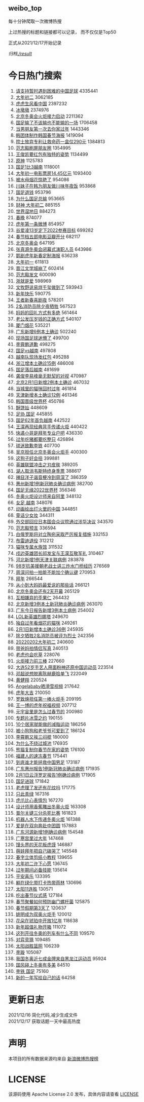 weibo_top  
---
每十分钟爬取一次微博热搜  

上过热搜的标题和链接都可以记录， 而不仅仅是Top50

正式从2021/12/17开始记录  

*归档[./result](./result/)*

# 今日热门搜索  
1. [请支持暂时遇到困难的中国足球](https://s.weibo.com//weibo?q=%23%E8%AF%B7%E6%94%AF%E6%8C%81%E6%9A%82%E6%97%B6%E9%81%87%E5%88%B0%E5%9B%B0%E9%9A%BE%E7%9A%84%E4%B8%AD%E5%9B%BD%E8%B6%B3%E7%90%83%23&Refer=top) 4335441
2. [大年初二](https://s.weibo.com//weibo?q=%23%E5%A4%A7%E5%B9%B4%E5%88%9D%E4%BA%8C%23&Refer=top) 3062185
3. [虎虎生风看中国](https://s.weibo.com//weibo?q=%23%E8%99%8E%E8%99%8E%E7%94%9F%E9%A3%8E%E7%9C%8B%E4%B8%AD%E5%9B%BD%23&Refer=top) 2397232
4. [冰墩墩](https://s.weibo.com//weibo?q=%23%E5%86%B0%E5%A2%A9%E5%A2%A9%23&Refer=top) 2374976
5. [北京冬奥会火炬接力启动](https://s.weibo.com//weibo?q=%23%E5%8C%97%E4%BA%AC%E5%86%AC%E5%A5%A5%E4%BC%9A%E7%81%AB%E7%82%AC%E6%8E%A5%E5%8A%9B%E5%90%AF%E5%8A%A8%23&Refer=top) 2211362
6. [国足输了不该输也不能输的一场](https://s.weibo.com//weibo?q=%23%E5%9B%BD%E8%B6%B3%E8%BE%93%E4%BA%86%E4%B8%8D%E8%AF%A5%E8%BE%93%E4%B9%9F%E4%B8%8D%E8%83%BD%E8%BE%93%E7%9A%84%E4%B8%80%E5%9C%BA%23&Refer=top) 1706458
7. [当男朋友第一次去你家过年](https://s.weibo.com//weibo?q=%23%E5%BD%93%E7%94%B7%E6%9C%8B%E5%8F%8B%E7%AC%AC%E4%B8%80%E6%AC%A1%E5%8E%BB%E4%BD%A0%E5%AE%B6%E8%BF%87%E5%B9%B4%23&Refer=top) 1443346
8. [韩团体制作韩国春节海报](https://s.weibo.com//weibo?q=%23%E9%9F%A9%E5%9B%A2%E4%BD%93%E5%88%B6%E4%BD%9C%E9%9F%A9%E5%9B%BD%E6%98%A5%E8%8A%82%E6%B5%B7%E6%8A%A5%23&Refer=top) 1419094
9. [院士放弃专利让救命药一盒仅290元](https://s.weibo.com//weibo?q=%23%E9%99%A2%E5%A3%AB%E6%94%BE%E5%BC%83%E4%B8%93%E5%88%A9%E8%AE%A9%E6%95%91%E5%91%BD%E8%8D%AF%E4%B8%80%E7%9B%92%E4%BB%85290%E5%85%83%23&Refer=top) 1384813
10. [范志毅刷屏朋友圈](https://s.weibo.com//weibo?q=%23%E8%8C%83%E5%BF%97%E6%AF%85%E5%88%B7%E5%B1%8F%E6%9C%8B%E5%8F%8B%E5%9C%88%23&Refer=top) 1354995
11. [王俊凯要红包有独特的姿势](https://s.weibo.com//weibo?q=%23%E7%8E%8B%E4%BF%8A%E5%87%AF%E8%A6%81%E7%BA%A2%E5%8C%85%E6%9C%89%E7%8B%AC%E7%89%B9%E7%9A%84%E5%A7%BF%E5%8A%BF%23&Refer=top) 1134499
12. [原神](https://s.weibo.com//weibo?q=%E5%8E%9F%E7%A5%9E&Refer=top) 1125783
13. [国足1比3越南](https://s.weibo.com//weibo?q=%23%E5%9B%BD%E8%B6%B31%E6%AF%943%E8%B6%8A%E5%8D%97%23&Refer=top) 1118001
14. [大年初一电影票房14.45亿元](https://s.weibo.com//weibo?q=%23%E5%A4%A7%E5%B9%B4%E5%88%9D%E4%B8%80%E7%94%B5%E5%BD%B1%E7%A5%A8%E6%88%BF14.45%E4%BA%BF%E5%85%83%23&Refer=top) 1093400
15. [被水母烟花惊艳了](https://s.weibo.com//weibo?q=%23%E8%A2%AB%E6%B0%B4%E6%AF%8D%E7%83%9F%E8%8A%B1%E6%83%8A%E8%89%B3%E4%BA%86%23&Refer=top) 954086
16. [川妹子在韩为朋友做川味年夜饭](https://s.weibo.com//weibo?q=%23%E5%B7%9D%E5%A6%B9%E5%AD%90%E5%9C%A8%E9%9F%A9%E4%B8%BA%E6%9C%8B%E5%8F%8B%E5%81%9A%E5%B7%9D%E5%91%B3%E5%B9%B4%E5%A4%9C%E9%A5%AD%23&Refer=top) 953868
17. [国足退钱](https://s.weibo.com//weibo?q=%23%E5%9B%BD%E8%B6%B3%E9%80%80%E9%92%B1%23&Refer=top) 953796
18. [为什么国足总输](https://s.weibo.com//weibo?q=%23%E4%B8%BA%E4%BB%80%E4%B9%88%E5%9B%BD%E8%B6%B3%E6%80%BB%E8%BE%93%23&Refer=top) 953665
19. [财神 大年初二](https://s.weibo.com//weibo?q=%E8%B4%A2%E7%A5%9E%20%E5%A4%A7%E5%B9%B4%E5%88%9D%E4%BA%8C&Refer=top) 885155
20. [世界湿地日](https://s.weibo.com//weibo?q=%E4%B8%96%E7%95%8C%E6%B9%BF%E5%9C%B0%E6%97%A5&Refer=top) 884273
21. [春晚](https://s.weibo.com//weibo?q=%E6%98%A5%E6%99%9A&Refer=top) 874077
22. [虎年第一条微博](https://s.weibo.com//weibo?q=%23%E8%99%8E%E5%B9%B4%E7%AC%AC%E4%B8%80%E6%9D%A1%E5%BE%AE%E5%8D%9A%23&Refer=top) 854957
23. [谷爱凌13岁定下2022参赛目标](https://s.weibo.com//weibo?q=%23%E8%B0%B7%E7%88%B1%E5%87%8C13%E5%B2%81%E5%AE%9A%E4%B8%8B2022%E5%8F%82%E8%B5%9B%E7%9B%AE%E6%A0%87%23&Refer=top) 699282
24. [春节档五部电影豆瓣开分](https://s.weibo.com//weibo?q=%23%E6%98%A5%E8%8A%82%E6%A1%A3%E4%BA%94%E9%83%A8%E7%94%B5%E5%BD%B1%E8%B1%86%E7%93%A3%E5%BC%80%E5%88%86%23&Refer=top) 682117
25. [北京冬奥会](https://s.weibo.com//weibo?q=%E5%8C%97%E4%BA%AC%E5%86%AC%E5%A5%A5%E4%BC%9A&Refer=top) 647195
26. [张真源冬奥会闭幕式演职人员](https://s.weibo.com//weibo?q=%23%E5%BC%A0%E7%9C%9F%E6%BA%90%E5%86%AC%E5%A5%A5%E4%BC%9A%E9%97%AD%E5%B9%95%E5%BC%8F%E6%BC%94%E8%81%8C%E4%BA%BA%E5%91%98%23&Refer=top) 643986
27. [鹅剧虎年新春定制海报](https://s.weibo.com//weibo?q=%23%E9%B9%85%E5%89%A7%E8%99%8E%E5%B9%B4%E6%96%B0%E6%98%A5%E5%AE%9A%E5%88%B6%E6%B5%B7%E6%8A%A5%23&Refer=top) 636238
28. [大年初一](https://s.weibo.com//weibo?q=%E5%A4%A7%E5%B9%B4%E5%88%9D%E4%B8%80&Refer=top) 611813
29. [晋江文学城崩了](https://s.weibo.com//weibo?q=%E6%99%8B%E6%B1%9F%E6%96%87%E5%AD%A6%E5%9F%8E%E5%B4%A9%E4%BA%86&Refer=top) 602414
30. [范志毅发文](https://s.weibo.com//weibo?q=%23%E8%8C%83%E5%BF%97%E6%AF%85%E5%8F%91%E6%96%87%23&Refer=top) 600090
31. [浙就是爱](https://s.weibo.com//weibo?q=%23%E6%B5%99%E5%B0%B1%E6%98%AF%E7%88%B1%23&Refer=top) 598969
32. [文牧野说易烊千玺做到了](https://s.weibo.com//weibo?q=%23%E6%96%87%E7%89%A7%E9%87%8E%E8%AF%B4%E6%98%93%E7%83%8A%E5%8D%83%E7%8E%BA%E5%81%9A%E5%88%B0%E4%BA%86%23&Refer=top) 593943
33. [新年快乐](https://s.weibo.com//weibo?q=%E6%96%B0%E5%B9%B4%E5%BF%AB%E4%B9%90&Refer=top) 590775
34. [王者新春喜剧夜](https://s.weibo.com//weibo?q=%23%E7%8E%8B%E8%80%85%E6%96%B0%E6%98%A5%E5%96%9C%E5%89%A7%E5%A4%9C%23&Refer=top) 578201
35. [2名消防员除夕夜牺牲](https://s.weibo.com//weibo?q=%232%E5%90%8D%E6%B6%88%E9%98%B2%E5%91%98%E9%99%A4%E5%A4%95%E5%A4%9C%E7%89%BA%E7%89%B2%23&Refer=top) 567523
36. [妈妈的回礼方式有多绝](https://s.weibo.com//weibo?q=%23%E5%A6%88%E5%A6%88%E7%9A%84%E5%9B%9E%E7%A4%BC%E6%96%B9%E5%BC%8F%E6%9C%89%E5%A4%9A%E7%BB%9D%23&Refer=top) 561464
37. [老公发压岁钱的正确方式](https://s.weibo.com//weibo?q=%23%E8%80%81%E5%85%AC%E5%8F%91%E5%8E%8B%E5%B2%81%E9%92%B1%E7%9A%84%E6%AD%A3%E7%A1%AE%E6%96%B9%E5%BC%8F%23&Refer=top) 540107
38. [厦门烟花](https://s.weibo.com//weibo?q=%23%E5%8E%A6%E9%97%A8%E7%83%9F%E8%8A%B1%23&Refer=top) 535221
39. [广东新增6例本土确诊](https://s.weibo.com//weibo?q=%23%E5%B9%BF%E4%B8%9C%E6%96%B0%E5%A2%9E6%E4%BE%8B%E6%9C%AC%E5%9C%9F%E7%A1%AE%E8%AF%8A%23&Refer=top) 502240
40. [现场国足球迷懵了](https://s.weibo.com//weibo?q=%23%E7%8E%B0%E5%9C%BA%E5%9B%BD%E8%B6%B3%E7%90%83%E8%BF%B7%E6%87%B5%E4%BA%86%23&Refer=top) 499700
41. [李霄鹏道歉](https://s.weibo.com//weibo?q=%23%E6%9D%8E%E9%9C%84%E9%B9%8F%E9%81%93%E6%AD%89%23&Refer=top) 498275
42. [国足vs越南](https://s.weibo.com//weibo?q=%23%E5%9B%BD%E8%B6%B3vs%E8%B6%8A%E5%8D%97%23&Refer=top) 497808
43. [越南队现场发红包](https://s.weibo.com//weibo?q=%23%E8%B6%8A%E5%8D%97%E9%98%9F%E7%8E%B0%E5%9C%BA%E5%8F%91%E7%BA%A2%E5%8C%85%23&Refer=top) 495288
44. [浙江增本土确诊15例](https://s.weibo.com//weibo?q=%23%E6%B5%99%E6%B1%9F%E5%A2%9E%E6%9C%AC%E5%9C%9F%E7%A1%AE%E8%AF%8A15%E4%BE%8B%23&Refer=top) 486008
45. [国足落后越南](https://s.weibo.com//weibo?q=%23%E5%9B%BD%E8%B6%B3%E8%90%BD%E5%90%8E%E8%B6%8A%E5%8D%97%23&Refer=top) 481699
46. [龚俊李易峰毫无默契的对视](https://s.weibo.com//weibo?q=%23%E9%BE%9A%E4%BF%8A%E6%9D%8E%E6%98%93%E5%B3%B0%E6%AF%AB%E6%97%A0%E9%BB%98%E5%A5%91%E7%9A%84%E5%AF%B9%E8%A7%86%23&Refer=top) 470987
47. [北京2月1日新增2例本土确诊](https://s.weibo.com//weibo?q=%23%E5%8C%97%E4%BA%AC2%E6%9C%881%E6%97%A5%E6%96%B0%E5%A2%9E2%E4%BE%8B%E6%9C%AC%E5%9C%9F%E7%A1%AE%E8%AF%8A%23&Refer=top) 467032
48. [当城里的猫咪回村过年](https://s.weibo.com//weibo?q=%23%E5%BD%93%E5%9F%8E%E9%87%8C%E7%9A%84%E7%8C%AB%E5%92%AA%E5%9B%9E%E6%9D%91%E8%BF%87%E5%B9%B4%23&Refer=top) 461814
49. [天津新增本土确诊12例](https://s.weibo.com//weibo?q=%23%E5%A4%A9%E6%B4%A5%E6%96%B0%E5%A2%9E%E6%9C%AC%E5%9C%9F%E7%A1%AE%E8%AF%8A12%E4%BE%8B%23&Refer=top) 461346
50. [韩国晋级世界杯](https://s.weibo.com//weibo?q=%23%E9%9F%A9%E5%9B%BD%E6%99%8B%E7%BA%A7%E4%B8%96%E7%95%8C%E6%9D%AF%23&Refer=top) 450786
51. [酥饼灿](https://s.weibo.com//weibo?q=%E9%85%A5%E9%A5%BC%E7%81%BF&Refer=top) 448609
52. [足协 国足](https://s.weibo.com//weibo?q=%E8%B6%B3%E5%8D%8F%20%E5%9B%BD%E8%B6%B3&Refer=top) 445855
53. [国足62年首负越南](https://s.weibo.com//weibo?q=%23%E5%9B%BD%E8%B6%B362%E5%B9%B4%E9%A6%96%E8%B4%9F%E8%B6%8A%E5%8D%97%23&Refer=top) 442522
54. [王濛再现经典背手传递火炬](https://s.weibo.com//weibo?q=%23%E7%8E%8B%E6%BF%9B%E5%86%8D%E7%8E%B0%E7%BB%8F%E5%85%B8%E8%83%8C%E6%89%8B%E4%BC%A0%E9%80%92%E7%81%AB%E7%82%AC%23&Refer=top) 440422
55. [快递小哥是拜年专业户吧](https://s.weibo.com//weibo?q=%23%E5%BF%AB%E9%80%92%E5%B0%8F%E5%93%A5%E6%98%AF%E6%8B%9C%E5%B9%B4%E4%B8%93%E4%B8%9A%E6%88%B7%E5%90%A7%23&Refer=top) 436330
56. [过年吃猪都要吃整只](https://s.weibo.com//weibo?q=%23%E8%BF%87%E5%B9%B4%E5%90%83%E7%8C%AA%E9%83%BD%E8%A6%81%E5%90%83%E6%95%B4%E5%8F%AA%23&Refer=top) 426894
57. [球迷致歉李铁](https://s.weibo.com//weibo?q=%23%E7%90%83%E8%BF%B7%E8%87%B4%E6%AD%89%E6%9D%8E%E9%93%81%23&Refer=top) 407700
58. [吴京担任北京冬奥会火炬手](https://s.weibo.com//weibo?q=%23%E5%90%B4%E4%BA%AC%E6%8B%85%E4%BB%BB%E5%8C%97%E4%BA%AC%E5%86%AC%E5%A5%A5%E4%BC%9A%E7%81%AB%E7%82%AC%E6%89%8B%23&Refer=top) 400300
59. [这狗子好会扭](https://s.weibo.com//weibo?q=%23%E8%BF%99%E7%8B%97%E5%AD%90%E5%A5%BD%E4%BC%9A%E6%89%AD%23&Refer=top) 399881
60. [英雄联盟冲击之刃皮肤](https://s.weibo.com//weibo?q=%E8%8B%B1%E9%9B%84%E8%81%94%E7%9B%9F%E5%86%B2%E5%87%BB%E4%B9%8B%E5%88%83%E7%9A%AE%E8%82%A4&Refer=top) 389205
61. [湖人取消韦斯特终身季票](https://s.weibo.com//weibo?q=%23%E6%B9%96%E4%BA%BA%E5%8F%96%E6%B6%88%E9%9F%A6%E6%96%AF%E7%89%B9%E7%BB%88%E8%BA%AB%E5%AD%A3%E7%A5%A8%23&Refer=top) 388617
62. [辣目洋子谐音梗冷到周深了](https://s.weibo.com//weibo?q=%23%E8%BE%A3%E7%9B%AE%E6%B4%8B%E5%AD%90%E8%B0%90%E9%9F%B3%E6%A2%97%E5%86%B7%E5%88%B0%E5%91%A8%E6%B7%B1%E4%BA%86%23&Refer=top) 386359
63. [惠州新增1例新冠肺炎确诊病例](https://s.weibo.com//weibo?q=%23%E6%83%A0%E5%B7%9E%E6%96%B0%E5%A2%9E1%E4%BE%8B%E6%96%B0%E5%86%A0%E8%82%BA%E7%82%8E%E7%A1%AE%E8%AF%8A%E7%97%85%E4%BE%8B%23&Refer=top) 382700
64. [国足无缘2022世界杯](https://s.weibo.com//weibo?q=%23%E5%9B%BD%E8%B6%B3%E6%97%A0%E7%BC%982022%E4%B8%96%E7%95%8C%E6%9D%AF%23&Refer=top) 356346
65. [冬奥火炬设计师来自阿里](https://s.weibo.com//weibo?q=%23%E5%86%AC%E5%A5%A5%E7%81%AB%E7%82%AC%E8%AE%BE%E8%AE%A1%E5%B8%88%E6%9D%A5%E8%87%AA%E9%98%BF%E9%87%8C%23&Refer=top) 348132
66. [女足 越南](https://s.weibo.com//weibo?q=%E5%A5%B3%E8%B6%B3%20%E8%B6%8A%E5%8D%97&Refer=top) 348076
67. [动画绘出灯火里的中国](https://s.weibo.com//weibo?q=%23%E5%8A%A8%E7%94%BB%E7%BB%98%E5%87%BA%E7%81%AF%E7%81%AB%E9%87%8C%E7%9A%84%E4%B8%AD%E5%9B%BD%23&Refer=top) 344851
68. [童话少女妆](https://s.weibo.com//weibo?q=%23%E7%AB%A5%E8%AF%9D%E5%B0%91%E5%A5%B3%E5%A6%86%23&Refer=top) 344311
69. [外交部回应日本国会众议院通过涉华决议](https://s.weibo.com//weibo?q=%23%E5%A4%96%E4%BA%A4%E9%83%A8%E5%9B%9E%E5%BA%94%E6%97%A5%E6%9C%AC%E5%9B%BD%E4%BC%9A%E4%BC%97%E8%AE%AE%E9%99%A2%E9%80%9A%E8%BF%87%E6%B6%89%E5%8D%8E%E5%86%B3%E8%AE%AE%23&Refer=top) 343570
70. [范志毅预言](https://s.weibo.com//weibo?q=%E8%8C%83%E5%BF%97%E6%AF%85%E9%A2%84%E8%A8%80&Refer=top) 336594
71. [白俄罗斯将对立陶宛采取严厉报复措施](https://s.weibo.com//weibo?q=%23%E7%99%BD%E4%BF%84%E7%BD%97%E6%96%AF%E5%B0%86%E5%AF%B9%E7%AB%8B%E9%99%B6%E5%AE%9B%E9%87%87%E5%8F%96%E4%B8%A5%E5%8E%89%E6%8A%A5%E5%A4%8D%E6%8E%AA%E6%96%BD%23&Refer=top) 332153
72. [布雷迪退役](https://s.weibo.com//weibo?q=%23%E5%B8%83%E9%9B%B7%E8%BF%AA%E9%80%80%E5%BD%B9%23&Refer=top) 312212
73. [猫咪专属水族馆](https://s.weibo.com//weibo?q=%23%E7%8C%AB%E5%92%AA%E4%B8%93%E5%B1%9E%E6%B0%B4%E6%97%8F%E9%A6%86%23&Refer=top) 311532
74. [戍边英雄团长祁发宝与王濛互敬军礼](https://s.weibo.com//weibo?q=%23%E6%88%8D%E8%BE%B9%E8%8B%B1%E9%9B%84%E5%9B%A2%E9%95%BF%E7%A5%81%E5%8F%91%E5%AE%9D%E4%B8%8E%E7%8E%8B%E6%BF%9B%E4%BA%92%E6%95%AC%E5%86%9B%E7%A4%BC%23&Refer=top) 310467
75. [河北新增1例天津关联病例](https://s.weibo.com//weibo?q=%23%E6%B2%B3%E5%8C%97%E6%96%B0%E5%A2%9E1%E4%BE%8B%E5%A4%A9%E6%B4%A5%E5%85%B3%E8%81%94%E7%97%85%E4%BE%8B%23&Refer=top) 283878
76. [98岁抗美援朝老战士讲三炸水门桥经历](https://s.weibo.com//weibo?q=%2398%E5%B2%81%E6%8A%97%E7%BE%8E%E6%8F%B4%E6%9C%9D%E8%80%81%E6%88%98%E5%A3%AB%E8%AE%B2%E4%B8%89%E7%82%B8%E6%B0%B4%E9%97%A8%E6%A1%A5%E7%BB%8F%E5%8E%86%23&Refer=top) 276569
77. [周深问拍一拍能不能加个确认键](https://s.weibo.com//weibo?q=%23%E5%91%A8%E6%B7%B1%E9%97%AE%E6%8B%8D%E4%B8%80%E6%8B%8D%E8%83%BD%E4%B8%8D%E8%83%BD%E5%8A%A0%E4%B8%AA%E7%A1%AE%E8%AE%A4%E9%94%AE%23&Refer=top) 270953
78. [拜年](https://s.weibo.com//weibo?q=%E6%8B%9C%E5%B9%B4&Refer=top) 266544
79. [从小到大妈妈最爱说的那些话](https://s.weibo.com//weibo?q=%23%E4%BB%8E%E5%B0%8F%E5%88%B0%E5%A4%A7%E5%A6%88%E5%A6%88%E6%9C%80%E7%88%B1%E8%AF%B4%E7%9A%84%E9%82%A3%E4%BA%9B%E8%AF%9D%23&Refer=top) 266121
80. [北京冬奥会还有2天开幕](https://s.weibo.com//weibo?q=%23%E5%8C%97%E4%BA%AC%E5%86%AC%E5%A5%A5%E4%BC%9A%E8%BF%98%E6%9C%892%E5%A4%A9%E5%BC%80%E5%B9%95%23&Refer=top) 265129
81. [互相嫌弃的歪果仁](https://s.weibo.com//weibo?q=%E4%BA%92%E7%9B%B8%E5%AB%8C%E5%BC%83%E7%9A%84%E6%AD%AA%E6%9E%9C%E4%BB%81&Refer=top) 264432
82. [北京新增3例本土新冠肺炎确诊病例](https://s.weibo.com//weibo?q=%23%E5%8C%97%E4%BA%AC%E6%96%B0%E5%A2%9E3%E4%BE%8B%E6%9C%AC%E5%9C%9F%E6%96%B0%E5%86%A0%E8%82%BA%E7%82%8E%E7%A1%AE%E8%AF%8A%E7%97%85%E4%BE%8B%23&Refer=top) 263070
83. [广东今日报告新增3例本土病例](https://s.weibo.com//weibo?q=%E5%B9%BF%E4%B8%9C%E4%BB%8A%E6%97%A5%E6%8A%A5%E5%91%8A%E6%96%B0%E5%A2%9E3%E4%BE%8B%E6%9C%AC%E5%9C%9F%E7%97%85%E4%BE%8B&Refer=top) 254002
84. [LOL新英雄烈娜塔](https://s.weibo.com//weibo?q=%23LOL%E6%96%B0%E8%8B%B1%E9%9B%84%E7%83%88%E5%A8%9C%E5%A1%94%23&Refer=top) 249670
85. [独自过年看烟花的猫咪](https://s.weibo.com//weibo?q=%23%E7%8B%AC%E8%87%AA%E8%BF%87%E5%B9%B4%E7%9C%8B%E7%83%9F%E8%8A%B1%E7%9A%84%E7%8C%AB%E5%92%AA%23&Refer=top) 249261
86. [2月1日新增本土确诊36例](https://s.weibo.com//weibo?q=%232%E6%9C%881%E6%97%A5%E6%96%B0%E5%A2%9E%E6%9C%AC%E5%9C%9F%E7%A1%AE%E8%AF%8A36%E4%BE%8B%23&Refer=top) 245935
87. [除夕牺牲2名消防员被评为烈士](https://s.weibo.com//weibo?q=%23%E9%99%A4%E5%A4%95%E7%89%BA%E7%89%B22%E5%90%8D%E6%B6%88%E9%98%B2%E5%91%98%E8%A2%AB%E8%AF%84%E4%B8%BA%E7%83%88%E5%A3%AB%23&Refer=top) 242356
88. [20220202大年初二](https://s.weibo.com//weibo?q=%2320220202%E5%A4%A7%E5%B9%B4%E5%88%9D%E4%BA%8C%23&Refer=top) 240600
89. [带爸妈拍情侣写真](https://s.weibo.com//weibo?q=%23%E5%B8%A6%E7%88%B8%E5%A6%88%E6%8B%8D%E6%83%85%E4%BE%A3%E5%86%99%E7%9C%9F%23&Refer=top) 240513
90. [老虎也会吃草](https://s.weibo.com//weibo?q=%23%E8%80%81%E8%99%8E%E4%B9%9F%E4%BC%9A%E5%90%83%E8%8D%89%23&Refer=top) 228076
91. [火炬接力前三棒](https://s.weibo.com//weibo?q=%23%E7%81%AB%E7%82%AC%E6%8E%A5%E5%8A%9B%E5%89%8D%E4%B8%89%E6%A3%92%23&Refer=top) 227660
92. [大连52岁手艺人用面粉神还原中国运动员](https://s.weibo.com//weibo?q=%23%E5%A4%A7%E8%BF%9E52%E5%B2%81%E6%89%8B%E8%89%BA%E4%BA%BA%E7%94%A8%E9%9D%A2%E7%B2%89%E7%A5%9E%E8%BF%98%E5%8E%9F%E4%B8%AD%E5%9B%BD%E8%BF%90%E5%8A%A8%E5%91%98%23&Refer=top) 223514
93. [邓超说想脱离陈赫鹿晗单飞](https://s.weibo.com//weibo?q=%23%E9%82%93%E8%B6%85%E8%AF%B4%E6%83%B3%E8%84%B1%E7%A6%BB%E9%99%88%E8%B5%AB%E9%B9%BF%E6%99%97%E5%8D%95%E9%A3%9E%23&Refer=top) 222049
94. [黄健翔](https://s.weibo.com//weibo?q=%E9%BB%84%E5%81%A5%E7%BF%94&Refer=top) 220524
95. [Angelababy晒滑雪视频](https://s.weibo.com//weibo?q=%23Angelababy%E6%99%92%E6%BB%91%E9%9B%AA%E8%A7%86%E9%A2%91%23&Refer=top) 217642
96. [虎年大吉](https://s.weibo.com//weibo?q=%23%E8%99%8E%E5%B9%B4%E5%A4%A7%E5%90%89%23&Refer=top) 210050
97. [罗致焕担任第一棒火炬手](https://s.weibo.com//weibo?q=%E7%BD%97%E8%87%B4%E7%84%95%E6%8B%85%E4%BB%BB%E7%AC%AC%E4%B8%80%E6%A3%92%E7%81%AB%E7%82%AC%E6%89%8B&Refer=top) 209195
98. [王一博的虎年祝福视频](https://s.weibo.com//weibo?q=%23%E7%8E%8B%E4%B8%80%E5%8D%9A%E7%9A%84%E8%99%8E%E5%B9%B4%E7%A5%9D%E7%A6%8F%E8%A7%86%E9%A2%91%23&Refer=top) 207712
99. [元宇宙里是怎么过春节的](https://s.weibo.com//weibo?q=%23%E5%85%83%E5%AE%87%E5%AE%99%E9%87%8C%E6%98%AF%E6%80%8E%E4%B9%88%E8%BF%87%E6%98%A5%E8%8A%82%E7%9A%84%23&Refer=top) 200980
100. [专题片冰雪之约](https://s.weibo.com//weibo?q=%23%E4%B8%93%E9%A2%98%E7%89%87%E5%86%B0%E9%9B%AA%E4%B9%8B%E7%BA%A6%23&Refer=top) 190155
101. [10个居家就能做的减脂运动](https://s.weibo.com//weibo?q=%2310%E4%B8%AA%E5%B1%85%E5%AE%B6%E5%B0%B1%E8%83%BD%E5%81%9A%E7%9A%84%E5%87%8F%E8%84%82%E8%BF%90%E5%8A%A8%23&Refer=top) 186256
102. [被小狗狗和老爷爷可爱到了](https://s.weibo.com//weibo?q=%23%E8%A2%AB%E5%B0%8F%E7%8B%97%E7%8B%97%E5%92%8C%E8%80%81%E7%88%B7%E7%88%B7%E5%8F%AF%E7%88%B1%E5%88%B0%E4%BA%86%23&Refer=top) 186124
103. [李霄鹏又挨三闷棍](https://s.weibo.com//weibo?q=%23%E6%9D%8E%E9%9C%84%E9%B9%8F%E5%8F%88%E6%8C%A8%E4%B8%89%E9%97%B7%E6%A3%8D%23&Refer=top) 180000
104. [为什么不绕过城池](https://s.weibo.com//weibo?q=%E4%B8%BA%E4%BB%80%E4%B9%88%E4%B8%8D%E7%BB%95%E8%BF%87%E5%9F%8E%E6%B1%A0&Refer=top) 176935
105. [熊猫复制你春节在家的姿势](https://s.weibo.com//weibo?q=%23%E7%86%8A%E7%8C%AB%E5%A4%8D%E5%88%B6%E4%BD%A0%E6%98%A5%E8%8A%82%E5%9C%A8%E5%AE%B6%E7%9A%84%E5%A7%BF%E5%8A%BF%23&Refer=top) 176100
106. [福建人的速冻春节](https://s.weibo.com//weibo?q=%23%E7%A6%8F%E5%BB%BA%E4%BA%BA%E7%9A%84%E9%80%9F%E5%86%BB%E6%98%A5%E8%8A%82%23&Refer=top) 175441
107. [到底谁才能拯救中国男足](https://s.weibo.com//weibo?q=%23%E5%88%B0%E5%BA%95%E8%B0%81%E6%89%8D%E8%83%BD%E6%8B%AF%E6%95%91%E4%B8%AD%E5%9B%BD%E7%94%B7%E8%B6%B3%23&Refer=top) 173187
108. [广东惠州报告1例新冠肺炎确诊病例](https://s.weibo.com//weibo?q=%23%E5%B9%BF%E4%B8%9C%E6%83%A0%E5%B7%9E%E6%8A%A5%E5%91%8A1%E4%BE%8B%E6%96%B0%E5%86%A0%E8%82%BA%E7%82%8E%E7%A1%AE%E8%AF%8A%E7%97%85%E4%BE%8B%23&Refer=top) 171935
109. [2月1日云浮罗定报告1例确诊病例](https://s.weibo.com//weibo?q=%232%E6%9C%881%E6%97%A5%E4%BA%91%E6%B5%AE%E7%BD%97%E5%AE%9A%E6%8A%A5%E5%91%8A1%E4%BE%8B%E7%A1%AE%E8%AF%8A%E7%97%85%E4%BE%8B%23&Refer=top) 171905
110. [国足进球](https://s.weibo.com//weibo?q=%23%E5%9B%BD%E8%B6%B3%E8%BF%9B%E7%90%83%23&Refer=top) 171842
111. [老虎理了发还有花纹吗](https://s.weibo.com//weibo?q=%23%E8%80%81%E8%99%8E%E7%90%86%E4%BA%86%E5%8F%91%E8%BF%98%E6%9C%89%E8%8A%B1%E7%BA%B9%E5%90%97%23&Refer=top) 171775
112. [只此青绿](https://s.weibo.com//weibo?q=%23%E5%8F%AA%E6%AD%A4%E9%9D%92%E7%BB%BF%23&Refer=top) 167316
113. [虎爪比心表情包](https://s.weibo.com//weibo?q=%23%E8%99%8E%E7%88%AA%E6%AF%94%E5%BF%83%E8%A1%A8%E6%83%85%E5%8C%85%23&Refer=top) 167270
114. [设计师用香蕉雕出冬奥火炬](https://s.weibo.com//weibo?q=%23%E8%AE%BE%E8%AE%A1%E5%B8%88%E7%94%A8%E9%A6%99%E8%95%89%E9%9B%95%E5%87%BA%E5%86%AC%E5%A5%A5%E7%81%AB%E7%82%AC%23&Refer=top) 163308
115. [普尔关键三分杀死比赛](https://s.weibo.com//weibo?q=%23%E6%99%AE%E5%B0%94%E5%85%B3%E9%94%AE%E4%B8%89%E5%88%86%E6%9D%80%E6%AD%BB%E6%AF%94%E8%B5%9B%23&Refer=top) 161823
116. [机器人水下传递冬奥火炬](https://s.weibo.com//weibo?q=%23%E6%9C%BA%E5%99%A8%E4%BA%BA%E6%B0%B4%E4%B8%8B%E4%BC%A0%E9%80%92%E5%86%AC%E5%A5%A5%E7%81%AB%E7%82%AC%23&Refer=top) 161388
117. [爱是在双向奔赴中团圆](https://s.weibo.com//weibo?q=%23%E7%88%B1%E6%98%AF%E5%9C%A8%E5%8F%8C%E5%90%91%E5%A5%94%E8%B5%B4%E4%B8%AD%E5%9B%A2%E5%9C%86%23&Refer=top) 157883
118. [广东河源新增1例确诊病例](https://s.weibo.com//weibo?q=%23%E5%B9%BF%E4%B8%9C%E6%B2%B3%E6%BA%90%E6%96%B0%E5%A2%9E1%E4%BE%8B%E7%A1%AE%E8%AF%8A%E7%97%85%E4%BE%8B%23&Refer=top) 154548
119. [广寒宫里过大年](https://s.weibo.com//weibo?q=%E5%B9%BF%E5%AF%92%E5%AE%AB%E9%87%8C%E8%BF%87%E5%A4%A7%E5%B9%B4&Refer=top) 147468
120. [馒头界的天花板虎馍](https://s.weibo.com//weibo?q=%23%E9%A6%92%E5%A4%B4%E7%95%8C%E7%9A%84%E5%A4%A9%E8%8A%B1%E6%9D%BF%E8%99%8E%E9%A6%8D%23&Refer=top) 146887
121. [萌娃拜年把自己磕哭了](https://s.weibo.com//weibo?q=%23%E8%90%8C%E5%A8%83%E6%8B%9C%E5%B9%B4%E6%8A%8A%E8%87%AA%E5%B7%B1%E7%A3%95%E5%93%AD%E4%BA%86%23&Refer=top) 145548
122. [春字立体剪纸小教程](https://s.weibo.com//weibo?q=%23%E6%98%A5%E5%AD%97%E7%AB%8B%E4%BD%93%E5%89%AA%E7%BA%B8%E5%B0%8F%E6%95%99%E7%A8%8B%23&Refer=top) 139655
123. [大年初二许下心愿](https://s.weibo.com//weibo?q=%23%E5%A4%A7%E5%B9%B4%E5%88%9D%E4%BA%8C%E8%AE%B8%E4%B8%8B%E5%BF%83%E6%84%BF%23&Refer=top) 136745
124. [过年期间必备技能](https://s.weibo.com//weibo?q=%23%E8%BF%87%E5%B9%B4%E6%9C%9F%E9%97%B4%E5%BF%85%E5%A4%87%E6%8A%80%E8%83%BD%23&Refer=top) 135614
125. [平安喜乐](https://s.weibo.com//weibo?q=%E5%B9%B3%E5%AE%89%E5%96%9C%E4%B9%90&Refer=top) 133395
126. [躺在绿化带打卡热带雨林](https://s.weibo.com//weibo?q=%23%E8%BA%BA%E5%9C%A8%E7%BB%BF%E5%8C%96%E5%B8%A6%E6%89%93%E5%8D%A1%E7%83%AD%E5%B8%A6%E9%9B%A8%E6%9E%97%23&Refer=top) 130696
127. [太阳11连胜](https://s.weibo.com//weibo?q=%23%E5%A4%AA%E9%98%B311%E8%BF%9E%E8%83%9C%23&Refer=top) 130571
128. [吃出春节仪式感](https://s.weibo.com//weibo?q=%E5%90%83%E5%87%BA%E6%98%A5%E8%8A%82%E4%BB%AA%E5%BC%8F%E6%84%9F&Refer=top) 127184
129. [春节聚餐如何预防幽门螺杆菌](https://s.weibo.com//weibo?q=%23%E6%98%A5%E8%8A%82%E8%81%9A%E9%A4%90%E5%A6%82%E4%BD%95%E9%A2%84%E9%98%B2%E5%B9%BD%E9%97%A8%E8%9E%BA%E6%9D%86%E8%8F%8C%23&Refer=top) 125875
130. [春节假期第3天了](https://s.weibo.com//weibo?q=%23%E6%98%A5%E8%8A%82%E5%81%87%E6%9C%9F%E7%AC%AC3%E5%A4%A9%E4%BA%86%23&Refer=top) 120637
131. [姚明成为双奥火炬手](https://s.weibo.com//weibo?q=%23%E5%A7%9A%E6%98%8E%E6%88%90%E4%B8%BA%E5%8F%8C%E5%A5%A5%E7%81%AB%E7%82%AC%E6%89%8B%23&Refer=top) 120012
132. [花朵在琥珀中开放1亿年](https://s.weibo.com//weibo?q=%23%E8%8A%B1%E6%9C%B5%E5%9C%A8%E7%90%A5%E7%8F%80%E4%B8%AD%E5%BC%80%E6%94%BE1%E4%BA%BF%E5%B9%B4%23&Refer=top) 118638
133. [新年超值礼物开箱](https://s.weibo.com//weibo?q=%E6%96%B0%E5%B9%B4%E8%B6%85%E5%80%BC%E7%A4%BC%E7%89%A9%E5%BC%80%E7%AE%B1&Refer=top) 111072
134. [这列开往冬奥的列车有什么不同](https://s.weibo.com//weibo?q=%23%E8%BF%99%E5%88%97%E5%BC%80%E5%BE%80%E5%86%AC%E5%A5%A5%E7%9A%84%E5%88%97%E8%BD%A6%E6%9C%89%E4%BB%80%E4%B9%88%E4%B8%8D%E5%90%8C%23&Refer=top) 109570
135. [对弈竞猜](https://s.weibo.com//weibo?q=%E5%AF%B9%E5%BC%88%E7%AB%9E%E7%8C%9C&Refer=top) 109485
136. [太阳战胜篮网](https://s.weibo.com//weibo?q=%23%E5%A4%AA%E9%98%B3%E6%88%98%E8%83%9C%E7%AF%AE%E7%BD%91%23&Refer=top) 106239
137. [李璇](https://s.weibo.com//weibo?q=%E6%9D%8E%E7%92%87&Refer=top) 105087
138. [我国冬奥近七成金牌来自黑龙江运动员](https://s.weibo.com//weibo?q=%23%E6%88%91%E5%9B%BD%E5%86%AC%E5%A5%A5%E8%BF%91%E4%B8%83%E6%88%90%E9%87%91%E7%89%8C%E6%9D%A5%E8%87%AA%E9%BB%91%E9%BE%99%E6%B1%9F%E8%BF%90%E5%8A%A8%E5%91%98%23&Refer=top) 95924
139. [国风碰上冬奥有多美](https://s.weibo.com//weibo?q=%23%E5%9B%BD%E9%A3%8E%E7%A2%B0%E4%B8%8A%E5%86%AC%E5%A5%A5%E6%9C%89%E5%A4%9A%E7%BE%8E%23&Refer=top) 84510
140. [李铁 国足](https://s.weibo.com//weibo?q=%E6%9D%8E%E9%93%81%20%E5%9B%BD%E8%B6%B3&Refer=top) 75160
141. [新的一年写给自己的话](https://s.weibo.com//weibo?q=%23%E6%96%B0%E7%9A%84%E4%B8%80%E5%B9%B4%E5%86%99%E7%BB%99%E8%87%AA%E5%B7%B1%E7%9A%84%E8%AF%9D%23&Refer=top) 64258
# 更新日志  
2021/12/16  简化代码,减少生成文件  
2021/12/17  获取话题一天中最高热度
# 声明  
本项目的所有数据来源均来自 [新浪微博热搜榜](https://s.weibo.com/top/summary)  

# LICENSE
该源码使用 Apache License 2.0 发布，具体内容请查看 [LICENSE](./LICENSE)
